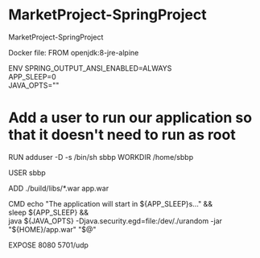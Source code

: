 # MarketProject-SpringProject
MarketProject-SpringProject

Docker file:
FROM openjdk:8-jre-alpine

ENV SPRING_OUTPUT_ANSI_ENABLED=ALWAYS \
    APP_SLEEP=0 \
    JAVA_OPTS=""

# Add a user to run our application so that it doesn't need to run as root
RUN adduser -D -s /bin/sh sbbp
WORKDIR /home/sbbp

USER sbbp

ADD ./build/libs/*.war app.war

CMD echo "The application will start in ${APP_SLEEP}s..." && \
    sleep ${APP_SLEEP} && \
    java ${JAVA_OPTS} -Djava.security.egd=file:/dev/./urandom -jar "${HOME}/app.war" "$@"

EXPOSE 8080 5701/udp
